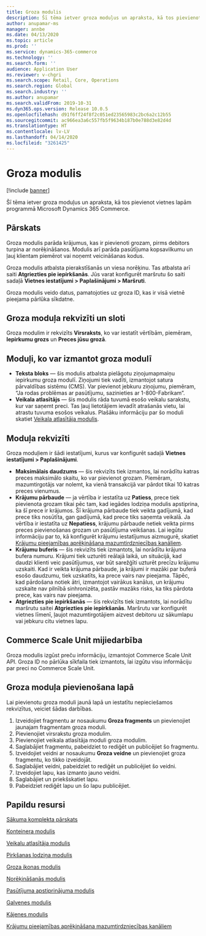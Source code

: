 ```yaml
---
title: Groza modulis
description: Šī tēma ietver groza moduļus un apraksta, kā tos pievienot vietnes lapām programmā Microsoft Dynamics 365 Commerce.
author: anupamar-ms
manager: annbe
ms.date: 04/13/2020
ms.topic: article
ms.prod: ''
ms.service: dynamics-365-commerce
ms.technology: ''
ms.search.form: ''
audience: Application User
ms.reviewer: v-chgri
ms.search.scope: Retail, Core, Operations
ms.search.region: Global
ms.search.industry: ''
ms.author: anupamar
ms.search.validFrom: 2019-10-31
ms.dyn365.ops.version: Release 10.0.5
ms.openlocfilehash: d91f6ff24f8f2c051ed23565983c2bc6a2c12b55
ms.sourcegitcommit: ac966ea3a6c557fb5f9634b187b0e788d3e82d4d
ms.translationtype: HT
ms.contentlocale: lv-LV
ms.lasthandoff: 04/14/2020
ms.locfileid: "3261425"
---
```

# <a name="cart-module"></a>Groza modulis

[!include [banner](includes/banner.md)]

Šī tēma ietver groza moduļus un apraksta, kā tos pievienot vietnes lapām programmā Microsoft Dynamics 365 Commerce.

## <a name="overview"></a>Pārskats

Groza modulis parāda krājumus, kas ir pievienoti grozam, pirms debitors turpina ar norēķināšanos. Modulis arī parāda pasūtījuma kopsavilkumu un ļauj klientam piemērot vai noņemt veicināšanas kodus.

Groza modulis atbalsta pierakstīšanās un viesa norēķinu. Tas atbalsta arī saiti **Atgriezties pie iepirkšanās**. Jūs varat konfigurēt maršrutu šo saiti sadaļā **Vietnes iestatījumi \> Paplašinājumi \> Maršruti**.

Groza modulis veido datus, pamatojoties uz groza ID, kas ir visā vietnē pieejama pārlūka sīkdatne.

## <a name="cart-module-properties-and-slots"></a>Groza moduļa rekvizīti un sloti

Groza modulim ir rekvizīts **Virsraksts**, ko var iestatīt vērtībām, piemēram, **Iepirkumu grozs** un **Preces jūsu grozā**. 

## <a name="modules-that-can-be-used-in-a-cart-module"></a>Moduļi, ko var izmantot groza modulī

- **Teksta bloks** — šis modulis atbalsta pielāgotu ziņojumapmaiņu iepirkumu groza modulī. Ziņojumi tiek vadīti, izmantojot satura pārvaldības sistēmu (CMS). Var pievienot jebkuru ziņojumu, piemēram, “Ja rodas problēmas ar pasūtījumu, sazinieties ar 1-800-Fabrikam”.
- **Veikala atlasītājs** — šis modulis rāda tuvumā esošo veikalu sarakstu, kur var saņemt preci. Tas ļauj lietotājiem ievadīt atrašanās vietu, lai atrastu tuvuma esošos veikalus. Plašāku informāciju par šo moduli skatiet [Veikala atlasītāja modulis](store-selector.md).


## <a name="module-properties"></a>Moduļa rekvizīti

Groza moduļiem ir šādi iestatījumi, kurus var konfigurēt sadaļā **Vietnes iestatījumi \> Paplašinājumi**.

- **Maksimālais daudzums** — šis rekvizīts tiek izmantos, lai norādītu katras preces maksimālo skaitu, ko var pievienot grozam. Piemēram, mazumtirgotājs var nolemt, ka vienā transakcijā var pārdot tikai 10 katras preces vienumus.
- **Krājumu pārbaude** — ja vērtība ir iestatīta uz **Patiess**, prece tiek pievienota grozam tikai pēc tam, kad iegādes lodziņa modulis apstiprina, ka šī prece ir krājumos. Šī krājuma pārbaude tiek veikta gadījumā, kad prece tiks nosūtīta, gan gadījumā, kad prece tiks saņemta veikalā. Ja vērtība ir iestatīta uz **Nepatiess**, krājumu pārbaude netiek veikta pirms preces pievienošanas grozam un pasūtījuma veikšanas. Lai iegūtu informāciju par to, kā konfigurēt krājumu iestatījumus aizmugurē, skatiet [Krājumu pieejamības aprēķināšana mazumtirdzniecības kanāliem](calculated-inventory-retail-channels.md).
- **Krājumu buferis** — šis rekvizīts tiek izmantots, lai norādītu krājuma bufera numuru. Krājumi tiek uzturēti reālajā laikā, un situācijā, kad daudzi klienti veic pasūtījumus, var būt sarežģīti uzturēt precīzu krājumu uzskaiti. Kad ir veikta krājuma pārbaude, ja krājumi ir mazāki par buferā esošo daudzumu, tiek uzskatīts, ka prece vairs nav pieejama. Tāpēc, kad pārdošana notiek ātri, izmantojot vairākus kanālus, un krājumu uzskaite nav pilnībā sinhronizēta, pastāv mazāks risks, ka tiks pārdota prece, kas vairs nav pieejama.
- **Atgriezties pie iepirkšanās** — šis rekvizīts tiek izmantots, lai norādītu maršrutu saitei **Atgriezties pie iepirkšanās**. Maršrutu var konfigurēt vietnes līmenī, ļaujot mazumtirgotājiem aizvest debitoru uz sākumlapu vai jebkuru citu vietnes lapu.

## <a name="commerce-scale-unit-interaction"></a>Commerce Scale Unit mijiedarbība

Groza modulis izgūst preču informāciju, izmantojot Commerce Scale Unit API. Groza ID no pārlūka sīkfaila tiek izmantots, lai izgūtu visu informāciju par preci no Commerce Scale Unit.

## <a name="add-a-cart-module-to-a-page"></a>Groza moduļa pievienošana lapā

Lai pievienotu groza moduli jaunā lapā un iestatītu nepieciešamos rekvizītus, veiciet šādas darbības.

1. Izveidojiet fragmentu ar nosaukumu **Groza fragments** un pievienojiet jaunajam fragmentam groza moduli.
1. Pievienojiet virsrakstu groza modulim.
1. Pievienojiet veikala atlasītāja moduli groza modulim.
1. Saglabājiet fragmentu, pabeidziet to rediģēt un publicējiet šo fragmentu.
1. Izveidojiet veidni ar nosaukumu **Groza veidne** un pievienojiet groza fragmentu, ko tikko izveidojāt.
1. Saglabājiet veidni, pabeidziet to rediģēt un publicējiet šo veidni.
1. Izveidojiet lapu, kas izmanto jauno veidni.
1. Saglabājiet un priekšskatiet lapu.
1. Pabeidziet rediģēt lapu un šo lapu publicējiet.

## <a name="additional-resources"></a>Papildu resursi

[Sākuma komplekta pārskats](starter-kit-overview.md)

[Konteinera modulis](add-container-module.md)

[Veikalu atlasītāja modulis](store-selector.md)

[Pirkšanas lodziņa modulis](add-buy-box.md)

[Groza ikonas modulis](cart-icon-module.md)

[Norēķināšanās modulis](add-checkout-module.md)

[Pasūtījuma apstiprinājuma modulis](order-confirmation-module.md)

[Galvenes modulis](author-header-module.md)

[Kājenes modulis](author-footer-module.md)

[Krājumu pieejamības aprēķināšana mazumtirdzniecības kanāliem](calculated-inventory-retail-channels.md)
